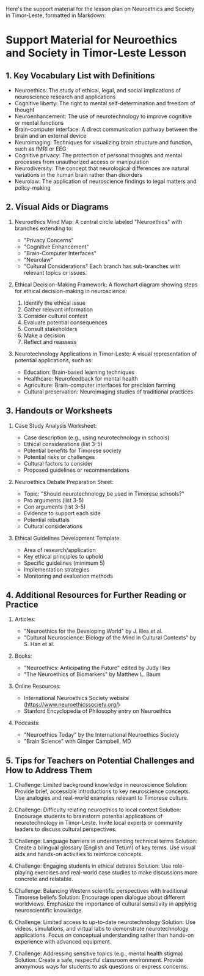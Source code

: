 Here's the support material for the lesson plan on Neuroethics and Society in Timor-Leste, formatted in Markdown:

# Support Material for Neuroethics and Society in Timor-Leste Lesson

## 1. Key Vocabulary List with Definitions

- Neuroethics: The study of ethical, legal, and social implications of neuroscience research and applications
- Cognitive liberty: The right to mental self-determination and freedom of thought
- Neuroenhancement: The use of neurotechnology to improve cognitive or mental functions
- Brain-computer interface: A direct communication pathway between the brain and an external device
- Neuroimaging: Techniques for visualizing brain structure and function, such as fMRI or EEG
- Cognitive privacy: The protection of personal thoughts and mental processes from unauthorized access or manipulation
- Neurodiversity: The concept that neurological differences are natural variations in the human brain rather than disorders
- Neurolaw: The application of neuroscience findings to legal matters and policy-making

## 2. Visual Aids or Diagrams

1. Neuroethics Mind Map:
   A central circle labeled "Neuroethics" with branches extending to:
   - "Privacy Concerns"
   - "Cognitive Enhancement"
   - "Brain-Computer Interfaces"
   - "Neurolaw"
   - "Cultural Considerations"
   Each branch has sub-branches with relevant topics or issues.

2. Ethical Decision-Making Framework:
   A flowchart diagram showing steps for ethical decision-making in neuroscience:
   1. Identify the ethical issue
   2. Gather relevant information
   3. Consider cultural context
   4. Evaluate potential consequences
   5. Consult stakeholders
   6. Make a decision
   7. Reflect and reassess

3. Neurotechnology Applications in Timor-Leste:
   A visual representation of potential applications, such as:
   - Education: Brain-based learning techniques
   - Healthcare: Neurofeedback for mental health
   - Agriculture: Brain-computer interfaces for precision farming
   - Cultural preservation: Neuroimaging studies of traditional practices

## 3. Handouts or Worksheets

1. Case Study Analysis Worksheet:
   - Case description (e.g., using neurotechnology in schools)
   - Ethical considerations (list 3-5)
   - Potential benefits for Timorese society
   - Potential risks or challenges
   - Cultural factors to consider
   - Proposed guidelines or recommendations

2. Neuroethics Debate Preparation Sheet:
   - Topic: "Should neurotechnology be used in Timorese schools?"
   - Pro arguments (list 3-5)
   - Con arguments (list 3-5)
   - Evidence to support each side
   - Potential rebuttals
   - Cultural considerations

3. Ethical Guidelines Development Template:
   - Area of research/application
   - Key ethical principles to uphold
   - Specific guidelines (minimum 5)
   - Implementation strategies
   - Monitoring and evaluation methods

## 4. Additional Resources for Further Reading or Practice

1. Articles:
   - "Neuroethics for the Developing World" by J. Illes et al.
   - "Cultural Neuroscience: Biology of the Mind in Cultural Contexts" by S. Han et al.

2. Books:
   - "Neuroethics: Anticipating the Future" edited by Judy Illes
   - "The Neuroethics of Biomarkers" by Matthew L. Baum

3. Online Resources:
   - International Neuroethics Society website (https://www.neuroethicssociety.org/)
   - Stanford Encyclopedia of Philosophy entry on Neuroethics

4. Podcasts:
   - "Neuroethics Today" by the International Neuroethics Society
   - "Brain Science" with Ginger Campbell, MD

## 5. Tips for Teachers on Potential Challenges and How to Address Them

1. Challenge: Limited background knowledge in neuroscience
   Solution: Provide brief, accessible introductions to key neuroscience concepts. Use analogies and real-world examples relevant to Timorese culture.

2. Challenge: Difficulty relating neuroethics to local context
   Solution: Encourage students to brainstorm potential applications of neurotechnology in Timor-Leste. Invite local experts or community leaders to discuss cultural perspectives.

3. Challenge: Language barriers in understanding technical terms
   Solution: Create a bilingual glossary (English and Tetum) of key terms. Use visual aids and hands-on activities to reinforce concepts.

4. Challenge: Engaging students in ethical debates
   Solution: Use role-playing exercises and real-world case studies to make discussions more concrete and relatable.

5. Challenge: Balancing Western scientific perspectives with traditional Timorese beliefs
   Solution: Encourage open dialogue about different worldviews. Emphasize the importance of cultural sensitivity in applying neuroscientific knowledge.

6. Challenge: Limited access to up-to-date neurotechnology
   Solution: Use videos, simulations, and virtual labs to demonstrate neurotechnology applications. Focus on conceptual understanding rather than hands-on experience with advanced equipment.

7. Challenge: Addressing sensitive topics (e.g., mental health stigma)
   Solution: Create a safe, respectful classroom environment. Provide anonymous ways for students to ask questions or express concerns.